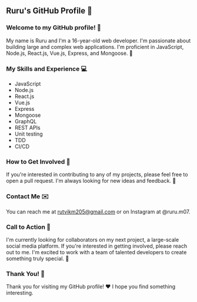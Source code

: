 ## Ruru's GitHub Profile 🦋

### Welcome to my GitHub profile! 👋

My name is Ruru and I'm a 16-year-old web developer. I'm passionate about building large and complex web applications. I'm proficient in JavaScript, Node.js, React.js, Vue.js, Express, and Mongoose. 🚀

### My Skills and Experience 💻

* JavaScript
* Node.js
* React.js
* Vue.js
* Express
* Mongoose
* GraphQL
* REST APIs
* Unit testing
* TDD
* CI/CD

### How to Get Involved 🤝

If you're interested in contributing to any of my projects, please feel free to open a pull request. I'm always looking for new ideas and feedback. 💯

### Contact Me ✉️

You can reach me at rutvikm205@gmail.com or on Instagram at @ruru.m07.

### Call to Action 📢

I'm currently looking for collaborators on my next project, a large-scale social media platform. If you're interested in getting involved, please reach out to me. I'm excited to work with a team of talented developers to create something truly special. 🙏

### Thank You! 🙏

Thank you for visiting my GitHub profile! ❤️ I hope you find something interesting.
